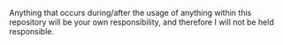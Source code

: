 Anything that occurs during/after the usage of anything within this repository will be your own responsibility, and therefore I will not be held responsible.
